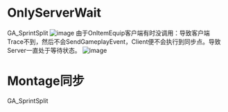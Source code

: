 # OnlyServerWait
GA_SprintSplit 
![image](https://github.com/lanwu5/lantz.github.io/assets/42904565/277e9473-f79a-4767-97f6-2590767e6fca)
由于OnItemEquip客户端有时没调用：导致客户端Trace不到，然后不会SendGameplayEvent，Client便不会执行到同步点。导致Server一直处于等待状态。
![image](https://github.com/lanwu5/lantz.github.io/assets/42904565/6f1c079a-5a9c-4b24-9880-7612806807fc)


# Montage同步
GA_SprintSplit 
